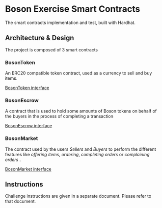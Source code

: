 # Boson Exercise Smart Contracts

The smart contracts implementation and test, built with Hardhat.

## Architecture & Design

The project is composed of 3 smart contracts

### BosonToken

An ERC20 compatible token contract, used as a currency to sell and buy items.

[BosonToken interface](./contracts/BosonToken.md)

### BosonEscrow

A contract that is used to hold some amounts of Boson tokens on behalf of the buyers in the process of completing a transaction 

[BosonEscrow interface](./contracts/BosonEscrow.md)


### BosonMarket

The contract used by the users *Sellers* and *Buyers* to perform the different features like *offering items*, *ordering*, *completing orders* or *complaining orders* .

[BosonMarket interface](./contracts/BosonMarket.md)

## Instructions

Challenge instructions are given in a separate document. Please refer to that document.